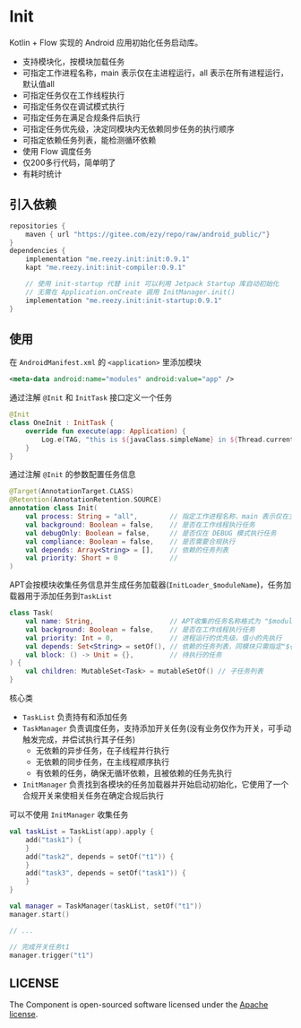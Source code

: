 # Init
 
Kotlin + Flow 实现的 Android 应用初始化任务启动库。

- 支持模块化，按模块加载任务
- 可指定工作进程名称，main 表示仅在主进程运行，all 表示在所有进程运行，默认值all
- 可指定任务仅在工作线程执行
- 可指定任务仅在调试模式执行
- 可指定任务在满足合规条件后执行
- 可指定任务优先级，决定同模块内无依赖同步任务的执行顺序
- 可指定依赖任务列表，能检测循环依赖
- 使用 Flow 调度任务
- 仅200多行代码，简单明了
- 有耗时统计

## 引入依赖

``` groovy
repositories { 
    maven { url "https://gitee.com/ezy/repo/raw/android_public/"}
} 
dependencies {
    implementation "me.reezy.init:init:0.9.1" 
    kapt "me.reezy.init:init-compiler:0.9.1" 

    // 使用 init-startup 代替 init 可以利用 Jetpack Startup 库自动初始化
    // 无需在 Application.onCreate 调用 InitManager.init()
    implementation "me.reezy.init:init-startup:0.9.1" 
}
```
 

## 使用

在 `AndroidManifest.xml` 的 `<application>` 里添加模块

```xml 
<meta-data android:name="modules" android:value="app" />
``` 

通过注解 `@Init` 和 `InitTask` 接口定义一个任务  

```kotlin  
@Init
class OneInit : InitTask {
    override fun execute(app: Application) {
        Log.e(TAG, "this is ${javaClass.simpleName} in ${Thread.currentThread().name}")
    }
}
``` 

通过注解 `@Init` 的参数配置任务信息

```kotlin
@Target(AnnotationTarget.CLASS)
@Retention(AnnotationRetention.SOURCE)
annotation class Init(
    val process: String = "all",        // 指定工作进程名称，main 表示仅在主进程运行，all 表示在所有进程运行
    val background: Boolean = false,    // 是否在工作线程执行任务
    val debugOnly: Boolean = false,     // 是否仅在 DEBUG 模式执行任务
    val compliance: Boolean = false,    // 是否需要合规执行
    val depends: Array<String> = [],    // 依赖的任务列表
    val priority: Short = 0             // 
)
```

APT会按模块收集任务信息并生成任务加载器(`InitLoader_$moduleName`)，任务加载器用于添加任务到`TaskList`

```kotlin
class Task(
    val name: String,                   // APT收集的任务名称格式为 "$moduleName:${clazz.simpleName}"
    val background: Boolean = false,    // 是否在工作线程执行任务
    val priority: Int = 0,              // 进程运行的优先级，值小的先执行
    val depends: Set<String> = setOf(), // 依赖的任务列表，同模块只需指定"${clazz.simpleName}"，跨模块需要指定 "$moduleName:${clazz.simpleName}"
    val block: () -> Unit = {},         // 待执行的任务
) {
    val children: MutableSet<Task> = mutableSetOf() // 子任务列表
}
``` 

核心类

- `TaskList` 负责持有和添加任务
- `TaskManager` 负责调度任务，支持添加开关任务(没有业务仅作为开关，可手动触发完成，并偿试执行其子任务)
  - 无依赖的异步任务，在子线程并行执行
  - 无依赖的同步任务，在主线程顺序执行
  - 有依赖的任务，确保无循环依赖，且被依赖的任务先执行
- `InitManager` 负责找到各模块的任务加载器并开始启动初始化，它使用了一个合规开关来使相关任务在确定合规后执行
 

可以不使用 `InitManager` 收集任务

```kotlin
val taskList = TaskList(app).apply {
    add("task1") { 
    }    
    add("task2", depends = setOf("t1")) { 
    }    
    add("task3", depends = setOf("task1")) { 
    }    
}

val manager = TaskManager(taskList, setOf("t1"))
manager.start()

// ...

// 完成开关任务t1
manager.trigger("t1")
```


## LICENSE

The Component is open-sourced software licensed under the [Apache license](LICENSE).
